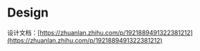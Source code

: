 # Design

设计文档：[https://zhuanlan.zhihu.com/p/1921889491322381212](https://zhuanlan.zhihu.com/p/1921889491322381212)
